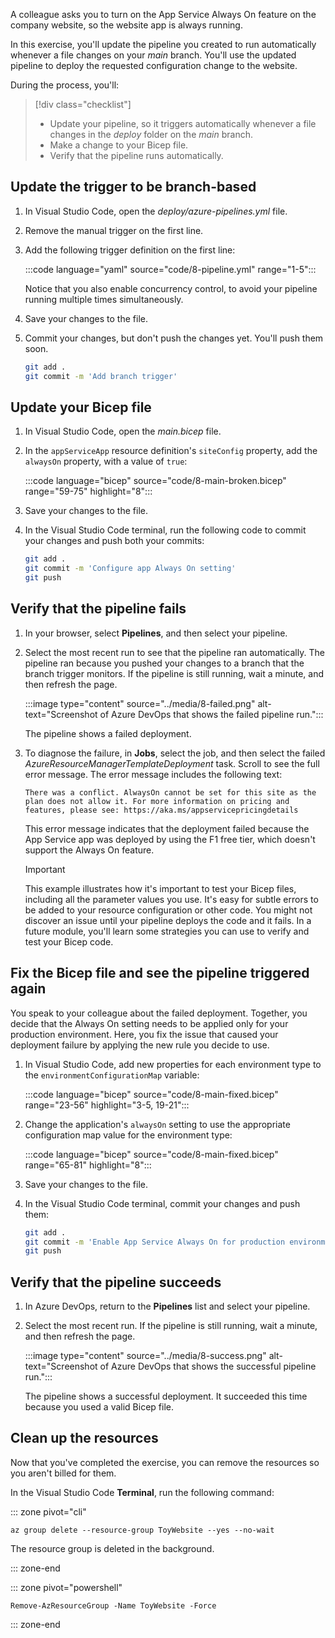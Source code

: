 A colleague asks you to turn on the App Service Always On feature on the company website, so the website app is always running.

In this exercise, you'll update the pipeline you created to run automatically whenever a file changes on your _main_ branch. You'll use the updated pipeline to deploy the requested configuration change to the website.

During the process, you'll:

> [!div class="checklist"]
>
> - Update your pipeline, so it triggers automatically whenever a file changes in the _deploy_ folder on the _main_ branch.
> - Make a change to your Bicep file.
> - Verify that the pipeline runs automatically.

## Update the trigger to be branch-based

1. In Visual Studio Code, open the _deploy/azure-pipelines.yml_ file.

1. Remove the manual trigger on the first line.

1. Add the following trigger definition on the first line:

   :::code language="yaml" source="code/8-pipeline.yml" range="1-5":::

   Notice that you also enable concurrency control, to avoid your pipeline running multiple times simultaneously.

1. Save your changes to the file.

1. Commit your changes, but don't push the changes yet. You'll push them soon.

   ```bash
   git add .
   git commit -m 'Add branch trigger'
   ```

## Update your Bicep file

1. In Visual Studio Code, open the _main.bicep_ file.

1. In the `appServiceApp` resource definition's `siteConfig` property, add the `alwaysOn` property, with a value of `true`:

   :::code language="bicep" source="code/8-main-broken.bicep" range="59-75" highlight="8":::

1. Save your changes to the file.

1. In the Visual Studio Code terminal, run the following code to commit your changes and push both your commits:

   ```bash
   git add .
   git commit -m 'Configure app Always On setting'
   git push
   ```

## Verify that the pipeline fails

1. In your browser, select **Pipelines**, and then select your pipeline.

1. Select the most recent run to see that the pipeline ran automatically. The pipeline ran because you pushed your changes to a branch that the branch trigger monitors. If the pipeline is still running, wait a minute, and then refresh the page.

   :::image type="content" source="../media/8-failed.png" alt-text="Screenshot of Azure DevOps that shows the failed pipeline run.":::

   The pipeline shows a failed deployment.

1. To diagnose the failure, in **Jobs**, select the job, and then select the failed _AzureResourceManagerTemplateDeployment_ task. Scroll to see the full error message. The error message includes the following text:

   `There was a conflict. AlwaysOn cannot be set for this site as the plan does not allow it. For more information on pricing and features, please see: https://aka.ms/appservicepricingdetails`

   This error message indicates that the deployment failed because the App Service app was deployed by using the F1 free tier, which doesn't support the Always On feature.

   > [!IMPORTANT]
   > This example illustrates how it's important to test your Bicep files, including all the parameter values you use. It's easy for subtle errors to be added to your resource configuration or other code. You might not discover an issue until your pipeline deploys the code and it fails. In a future module, you'll learn some strategies you can use to verify and test your Bicep code.

## Fix the Bicep file and see the pipeline triggered again

You speak to your colleague about the failed deployment. Together, you decide that the Always On setting needs to be applied only for your production environment. Here, you fix the issue that caused your deployment failure by applying the new rule you decide to use.

1. In Visual Studio Code, add new properties for each environment type to the `environmentConfigurationMap` variable:

   :::code language="bicep" source="code/8-main-fixed.bicep" range="23-56" highlight="3-5, 19-21":::

1. Change the application's `alwaysOn` setting to use the appropriate configuration map value for the environment type:

   :::code language="bicep" source="code/8-main-fixed.bicep" range="65-81" highlight="8":::

1. Save your changes to the file.

1. In the Visual Studio Code terminal, commit your changes and push them:

   ```bash
   git add .
   git commit -m 'Enable App Service Always On for production environments only'
   git push
   ```

## Verify that the pipeline succeeds

1. In Azure DevOps, return to the **Pipelines** list and select your pipeline.

1. Select the most recent run. If the pipeline is still running, wait a minute, and then refresh the page.

   :::image type="content" source="../media/8-success.png" alt-text="Screenshot of Azure DevOps that shows the successful pipeline run.":::

   The pipeline shows a successful deployment. It succeeded this time because you used a valid Bicep file.

## Clean up the resources

Now that you've completed the exercise, you can remove the resources so you aren't billed for them.

In the Visual Studio Code **Terminal**, run the following command:

::: zone pivot="cli"

```azurecli
az group delete --resource-group ToyWebsite --yes --no-wait
```

The resource group is deleted in the background.

::: zone-end

::: zone pivot="powershell"

```azurepowershell
Remove-AzResourceGroup -Name ToyWebsite -Force
```

::: zone-end
